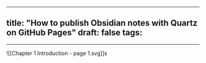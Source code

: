 
---
title: "How to publish Obsidian notes with Quartz on GitHub Pages"
draft: false
tags:
  - 
---

![[Chapter 1 Introduction - page 1.svg]]s
